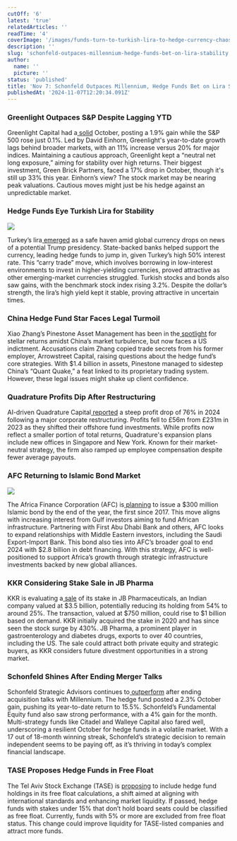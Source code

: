 ```yaml
---
cutOff: '6'
latest: 'true'
relatedArticles: ''
readTime: '4'
coverImage: '/images/funds-turn-to-turkish-lira-to-hedge-currency-chaos-M3ND.webp'
description: ''
slug: 'schonfeld-outpaces-millennium-hedge-funds-bet-on-lira-stability'
author:
  name: ''
  picture: ''
status: 'published'
title: 'Nov 7: Schonfeld Outpaces Millennium, Hedge Funds Bet on Lira Stability'
publishedAt: '2024-11-07T12:20:34.091Z'
---
```


### Greenlight Outpaces S&P Despite Lagging YTD

Greenlight Capital had a[ solid](https://www.hedgeweek.com/greenlight-has-strong-start-to-q4-despite-market-lag/#:~:text=Greenlight%20Capital%20began%20the%20fourth,a%20report%20by%20Institutional%20Investor.) October, posting a 1.9% gain while the S&P 500 rose just 0.1%. Led by David Einhorn, Greenlight's year-to-date growth lags behind broader markets, with an 11% increase versus 20% for major indices. Maintaining a cautious approach, Greenlight kept a “neutral net long exposure,” aiming for stability over high returns. Their biggest investment, Green Brick Partners, faced a 17% drop in October, though it's still up 33% this year. Einhorn’s view? The stock market may be nearing peak valuations. Cautious moves might just be his hedge against an unpredictable market.

### Hedge Funds Eye Turkish Lira for Stability

![](/images/funds-turn-to-turkish-lira-to-hedge-currency-chaos-kxNj.webp)

Turkey’s lira[ emerged](https://www.bnnbloomberg.ca/investing/2024/11/06/hedge-funds-turn-to-lira-as-haven-from-trump-currency-chaos/) as a safe haven amid global currency drops on news of a potential Trump presidency. State-backed banks helped support the currency, leading hedge funds to jump in, given Turkey’s high 50% interest rate. This “carry trade” move, which involves borrowing in low-interest environments to invest in higher-yielding currencies, proved attractive as other emerging-market currencies struggled. Turkish stocks and bonds also saw gains, with the benchmark stock index rising 3.2%. Despite the dollar’s strength, the lira’s high yield kept it stable, proving attractive in uncertain times.

### China Hedge Fund Star Faces Legal Turmoil

Xiao Zhang’s Pinestone Asset Management has been in the[ spotlight](https://www.bnnbloomberg.ca/business/international/2024/11/06/star-hedge-funds-surge-in-china-threatened-by-us-indictment/) for stellar returns amidst China’s market turbulence, but now faces a US indictment. Accusations claim Zhang copied trade secrets from his former employer, Arrowstreet Capital, raising questions about the hedge fund’s core strategies. With $1.4 billion in assets, Pinestone managed to sidestep China’s “Quant Quake,” a feat linked to its proprietary trading system. However, these legal issues might shake up client confidence.

### Quadrature Profits Dip After Restructuring

AI-driven Quadrature Capital[ reported](https://www.hedgeweek.com/quadrature-profits-drop-76-following-restructuring/#:~:text=AI%2Ddriven%20trading%20firm%20Quadrature,report%20by%20the%20Financial%20Times.) a steep profit drop of 76% in 2024 following a major corporate restructuring. Profits fell to £56m from £231m in 2023 as they shifted their offshore fund investments. While profits now reflect a smaller portion of total returns, Quadrature's expansion plans include new offices in Singapore and New York. Known for their market-neutral strategy, the firm also ramped up employee compensation despite fewer average payouts.

### AFC Returning to Islamic Bond Market

![](/images/afc-eyes-return-to-islamic-bond-market-with-300-million-deal--IyNT.webp)

The Africa Finance Corporation (AFC) is[ planning](https://www.bnnbloomberg.ca/business/2024/11/06/afc-eyes-return-to-islamic-bond-market-with-300-million-deal/) to issue a $300 million Islamic bond by the end of the year, the first since 2017. This move aligns with increasing interest from Gulf investors aiming to fund African infrastructure. Partnering with First Abu Dhabi Bank and others, AFC looks to expand relationships with Middle Eastern investors, including the Saudi Export-Import Bank. This bond also ties into AFC’s broader goal to end 2024 with $2.8 billion in debt financing. With this strategy, AFC is well-positioned to support Africa’s growth through strategic infrastructure investments backed by new global alliances.

### KKR Considering Stake Sale in JB Pharma

KKR is evaluating a[ sale](https://www.bnnbloomberg.ca/business/international/2024/11/06/kkr-is-said-to-consider-selling-750-million-stake-in-jb-pharma/) of its stake in JB Pharmaceuticals, an Indian company valued at $3.5 billion, potentially reducing its holding from 54% to around 25%. The transaction, valued at $750 million, could rise to $1 billion based on demand. KKR initially acquired the stake in 2020 and has since seen the stock surge by 430%. JB Pharma, a prominent player in gastroenterology and diabetes drugs, exports to over 40 countries, including the US. The sale could attract both private equity and strategic buyers, as KKR considers future divestment opportunities in a strong market.

### Schonfeld Shines After Ending Merger Talks

Schonfeld Strategic Advisors continues to[ outperform](https://www.hedgeweek.com/schonfeld-outpaces-peers-a-year-after-ending-millennium-merger-talks/#:~:text=In%20a%20year%20marked%20by,a%20report%20by%20Business%20Insider.) after ending acquisition talks with Millennium. The hedge fund posted a 2.3% October gain, pushing its year-to-date return to 15.5%. Schonfeld’s Fundamental Equity fund also saw strong performance, with a 4% gain for the month. Multi-strategy funds like Citadel and Walleye Capital also fared well, underscoring a resilient October for hedge funds in a volatile market. With a 17 out of 18-month winning streak, Schonfeld’s strategic decision to remain independent seems to be paying off, as it’s thriving in today’s complex financial landscape.

### TASE Proposes Hedge Funds in Free Float

The Tel Aviv Stock Exchange (TASE) is [proposing](https://www.hedgeweek.com/hedge-funds-holdings-in-tase-listed-companies-to-be-classified-as-free-float/) to include hedge fund holdings in its free float calculations, a shift aimed at aligning with international standards and enhancing market liquidity. If passed, hedge funds with stakes under 15% that don’t hold board seats could be classified as free float. Currently, funds with 5% or more are excluded from free float status. This change could improve liquidity for TASE-listed companies and attract more funds.